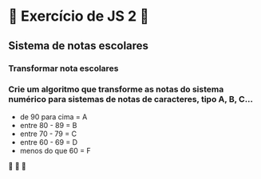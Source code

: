# :book: Exercício de JS 2 :book:
## Sistema de notas escolares
### Transformar nota escolares
### Crie um algoritmo que transforme as notas do sistema numérico para sistemas de notas de caracteres, tipo A, B, C...

* de 90 para cima = A
* entre 80 - 89   = B
* entre 70 - 79   = C
* entre 60 - 69   = D
* menos do que 60 = F

:rocket: :rocket: :rocket: 
